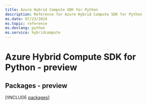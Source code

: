 ```yaml
---
title: Azure Hybrid Compute SDK for Python
description: Reference for Azure Hybrid Compute SDK for Python
ms.date: 07/23/2024
ms.topic: reference
ms.devlang: python
ms.service: hybridcompute
---
```

# Azure Hybrid Compute SDK for Python - preview
## Packages - preview
[!INCLUDE [packages](hybrid-compute-index.md)]